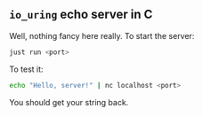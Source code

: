 ## `io_uring` echo server in C

Well, nothing fancy here really. To start the server:

```bash
just run <port>
```

To test it:

```bash
echo "Hello, server!" | nc localhost <port>
```

You should get your string back.
